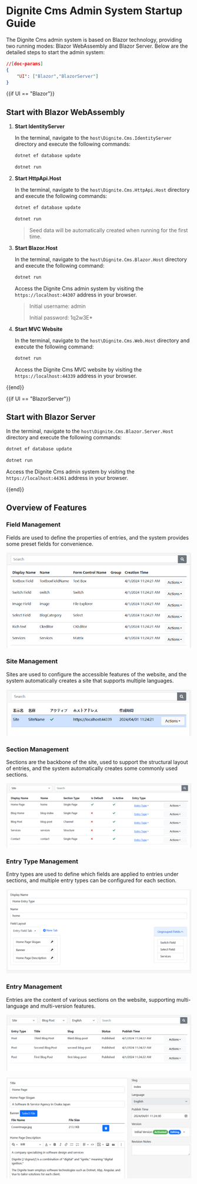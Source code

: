 # Dignite Cms Admin System Startup Guide

The Dignite Cms admin system is based on Blazor technology, providing two running modes: Blazor WebAssembly and Blazor Server. Below are the detailed steps to start the admin system:

````json
//[doc-params]
{
    "UI": ["Blazor","BlazorServer"]
}
````

{{if UI == "Blazor"}}

## Start with Blazor WebAssembly

1. **Start IdentityServer**

    In the terminal, navigate to the `host\Dignite.Cms.IdentityServer` directory and execute the following commands:

    ```bash
    dotnet ef database update
    ```

    ```bash
    dotnet run
    ```

2. **Start HttpApi.Host**

    In the terminal, navigate to the `host\Dignite.Cms.HttpApi.Host` directory and execute the following commands:

    ```bash
    dotnet ef database update
    ```

    ```bash
    dotnet run
    ```

    > Seed data will be automatically created when running for the first time.

3. **Start Blazor.Host**

    In the terminal, navigate to the `host\Dignite.Cms.Blazor.Host` directory and execute the following command:

    ```bash
    dotnet run
    ````

    Access the Dignite Cms admin system by visiting the `https://localhost:44307` address in your browser.

    > Initial username: admin
    >
    > Initial password: 1q2w3E*

4. **Start MVC Website**

    In the terminal, navigate to the `host\Dignite.Cms.Web.Host` directory and execute the following command:

    ```bash
    dotnet run
    ```

    Access the Dignite Cms MVC website by visiting the `https://localhost:44339` address in your browser.

{{end}}

{{if UI == "BlazorServer"}}

## Start with Blazor Server

In the terminal, navigate to the `host\Dignite.Cms.Blazor.Server.Host` directory and execute the following commands:

```bash
dotnet ef database update
```

```bash
dotnet run
```

Access the Dignite Cms admin system by visiting the `https://localhost:44361` address in your browser.

{{end}}

## Overview of Features

### Field Management

Fields are used to define the properties of entries, and the system provides some preset fields for convenience.

![Field Management Screenshot](images/fields.png)

### Site Management

Sites are used to configure the accessible features of the website, and the system automatically creates a site that supports multiple languages.

![Site Management Screenshot](images/sites.png)

### Section Management

Sections are the backbone of the site, used to support the structural layout of entries, and the system automatically creates some commonly used sections.

![Section Management Screenshot](images/sections.png)

### Entry Type Management

Entry types are used to define which fields are applied to entries under sections, and multiple entry types can be configured for each section.

![Entry Type Configuration Screenshot](images/entry-type-edit.png)

### Entry Management

Entries are the content of various sections on the website, supporting multi-language and multi-version features.

![Entry List Screenshot](images/entry-list.png)

![Entry Edit Page Screenshot](images/entry-edit.png)
